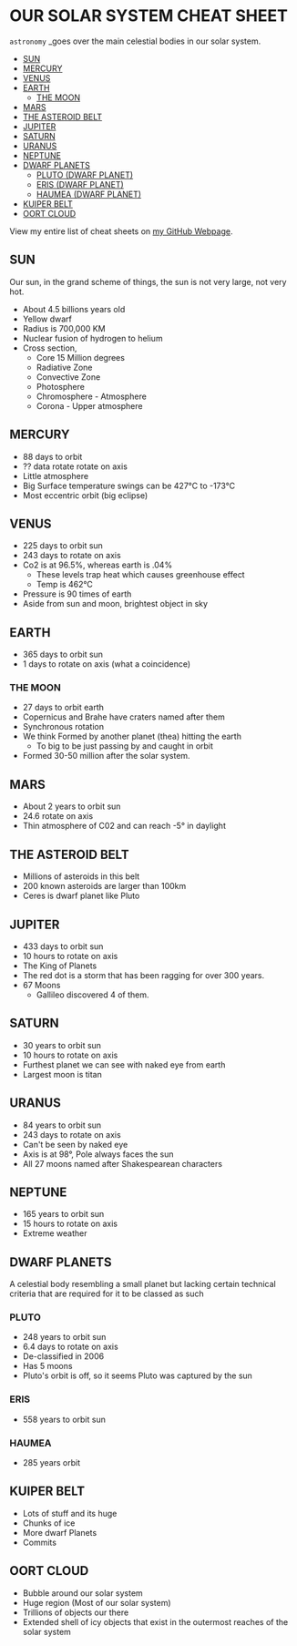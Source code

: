 # OUR SOLAR SYSTEM CHEAT SHEET

`astronomy` _goes over the main celestial bodies
in our solar system.

* [SUN](https://github.com/JeffDeCola/my-cheat-sheets/blob/master/other/science/earth-and-space-science/astronomy-cheat-sheet/solar-system.md#sun)
* [MERCURY](https://github.com/JeffDeCola/my-cheat-sheets/blob/master/other/science/earth-and-space-science/astronomy-cheat-sheet/solar-system.md#mercury)
* [VENUS](https://github.com/JeffDeCola/my-cheat-sheets/blob/master/other/science/earth-and-space-science/astronomy-cheat-sheet/solar-system.md#venus)
* [EARTH](https://github.com/JeffDeCola/my-cheat-sheets/blob/master/other/science/earth-and-space-science/astronomy-cheat-sheet/solar-system.md#earth)
  * [THE MOON](https://github.com/JeffDeCola/my-cheat-sheets/blob/master/other/science/earth-and-space-science/astronomy-cheat-sheet/solar-system.md#the-moon)
* [MARS](https://github.com/JeffDeCola/my-cheat-sheets/blob/master/other/science/earth-and-space-science/astronomy-cheat-sheet/solar-system.md#mars)
* [THE ASTEROID BELT](https://github.com/JeffDeCola/my-cheat-sheets/blob/master/other/science/earth-and-space-science/astronomy-cheat-sheet/solar-system.md#the-asteroid-belt)
* [JUPITER](https://github.com/JeffDeCola/my-cheat-sheets/blob/master/other/science/earth-and-space-science/astronomy-cheat-sheet/solar-system.md#jupiter)
* [SATURN](https://github.com/JeffDeCola/my-cheat-sheets/blob/master/other/science/earth-and-space-science/astronomy-cheat-sheet/solar-system.md#saturn)
* [URANUS](https://github.com/JeffDeCola/my-cheat-sheets/blob/master/other/science/earth-and-space-science/astronomy-cheat-sheet/solar-system.md#uranus)
* [NEPTUNE](https://github.com/JeffDeCola/my-cheat-sheets/blob/master/other/science/earth-and-space-science/astronomy-cheat-sheet/solar-system.md#neptune)
* [DWARF PLANETS](https://github.com/JeffDeCola/my-cheat-sheets/blob/master/other/science/earth-and-space-science/astronomy-cheat-sheet/solar-system.md#dwarf-planets)
  * [PLUTO (DWARF PLANET)](https://github.com/JeffDeCola/my-cheat-sheets/blob/master/other/science/earth-and-space-science/astronomy-cheat-sheet/solar-system.md#pluto)
  * [ERIS (DWARF PLANET)](https://github.com/JeffDeCola/my-cheat-sheets/blob/master/other/science/earth-and-space-science/astronomy-cheat-sheet/solar-system.md#eris)
  * [HAUMEA (DWARF PLANET)](https://github.com/JeffDeCola/my-cheat-sheets/blob/master/other/science/earth-and-space-science/astronomy-cheat-sheet/solar-system.md#haumea)
* [KUIPER BELT](https://github.com/JeffDeCola/my-cheat-sheets/blob/master/other/science/earth-and-space-science/astronomy-cheat-sheet/solar-system.md#kuiper-belt)
* [OORT CLOUD](https://github.com/JeffDeCola/my-cheat-sheets/blob/master/other/science/earth-and-space-science/astronomy-cheat-sheet/solar-system.md#oort-cloud)

View my entire list of cheat sheets on
[my GitHub Webpage](https://jeffdecola.github.io/my-cheat-sheets/).

## SUN

Our sun, in the grand scheme of things, the sun is not very large,
not very hot.

* About 4.5 billions years old
* Yellow dwarf
* Radius is 700,000 KM
* Nuclear fusion of hydrogen to helium
* Cross section,
  * Core 15 Million degrees
  * Radiative Zone
  * Convective Zone
  * Photosphere
  * Chromosphere - Atmosphere    
  * Corona - Upper atmosphere

## MERCURY

* 88 days to orbit
* ?? data rotate rotate on axis
* Little atmosphere
* Big Surface temperature swings can be 427&deg;C to -173&deg;C
* Most eccentric orbit (big eclipse)

## VENUS

* 225 days to orbit sun
* 243 days to rotate on axis
* Co2 is at 96.5%, whereas earth is .04%
  * These levels trap heat which causes greenhouse effect
  * Temp is 462&deg;C
* Pressure is 90 times of earth
* Aside from sun and moon, brightest object in sky

## EARTH

* 365 days to orbit sun
* 1 days to rotate on axis (what a coincidence)

### THE MOON

* 27 days to orbit earth
* Copernicus and Brahe have craters named after them
* Synchronous rotation
* We think Formed by another planet (thea) hitting the earth
  * To big to be just passing by and caught in orbit
* Formed 30-50 million after the solar system.

## MARS

* About 2 years to orbit sun
* 24.6 rotate on axis
* Thin atmosphere of C02 and can reach -5&deg; in daylight

## THE ASTEROID BELT

* Millions of asteroids in this belt
* 200 known asteroids are larger than 100km
* Ceres is dwarf planet like Pluto

## JUPITER

* 433 days to orbit sun
* 10 hours to rotate on axis
* The King of Planets
* The red dot is a storm that has been ragging for over 300 years.
* 67 Moons
  * Gallileo discovered 4 of them.

## SATURN

* 30 years to orbit sun
* 10 hours to rotate on axis
* Furthest planet we can see with naked eye from earth
* Largest moon is titan

## URANUS

* 84 years to orbit sun
* 243 days to rotate on axis
* Can't be seen by naked eye
* Axis is at 98&deg;, Pole always faces the sun
* All 27 moons named after Shakespearean characters 

## NEPTUNE

* 165 years to orbit sun
* 15 hours to rotate on axis
* Extreme weather

## DWARF PLANETS

A celestial body resembling a small planet
but lacking certain technical criteria that
are required for it to be classed as such

### PLUTO

* 248 years to orbit sun
* 6.4 days to rotate on axis
* De-classified in 2006
* Has 5 moons
* Pluto's orbit is off, so it seems Pluto was captured by the sun

### ERIS

* 558 years to orbit sun

### HAUMEA

* 285 years orbit

## KUIPER BELT

* Lots of stuff and its huge
* Chunks of ice
* More dwarf Planets
* Commits

## OORT CLOUD

* Bubble around our solar system
* Huge region (Most of our solar system)
* Trillions of objects our there
* Extended shell of icy objects that exist
  in the outermost reaches of the solar system